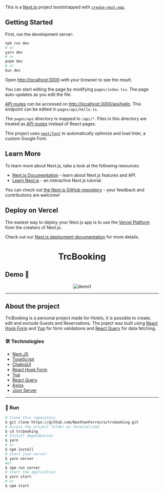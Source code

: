 This is a [Next.js](https://nextjs.org/) project bootstrapped with [`create-next-app`](https://github.com/vercel/next.js/tree/canary/packages/create-next-app).

## Getting Started

First, run the development server:

```bash
npm run dev
# or
yarn dev
# or
pnpm dev
# or
bun dev
```

Open [http://localhost:3000](http://localhost:3000) with your browser to see the result.

You can start editing the page by modifying `pages/index.tsx`. The page auto-updates as you edit the file.

[API routes](https://nextjs.org/docs/api-routes/introduction) can be accessed on [http://localhost:3000/api/hello](http://localhost:3000/api/hello). This endpoint can be edited in `pages/api/hello.ts`.

The `pages/api` directory is mapped to `/api/*`. Files in this directory are treated as [API routes](https://nextjs.org/docs/api-routes/introduction) instead of React pages.

This project uses [`next/font`](https://nextjs.org/docs/basic-features/font-optimization) to automatically optimize and load Inter, a custom Google Font.

## Learn More

To learn more about Next.js, take a look at the following resources:

- [Next.js Documentation](https://nextjs.org/docs) - learn about Next.js features and API.
- [Learn Next.js](https://nextjs.org/learn) - an interactive Next.js tutorial.

You can check out [the Next.js GitHub repository](https://github.com/vercel/next.js/) - your feedback and contributions are welcome!

## Deploy on Vercel

The easiest way to deploy your Next.js app is to use the [Vercel Platform](https://vercel.com/new?utm_medium=default-template&filter=next.js&utm_source=create-next-app&utm_campaign=create-next-app-readme) from the creators of Next.js.

Check out our [Next.js deployment documentation](https://nextjs.org/docs/deployment) for more details.


<h1 style="text-align: center; font-weight: bold;">TrcBooking</h1>

## Demo 📸

<div align="center" >
  <img src="https://github.com/kaiogarcia/pousada/assets/63928281/7c769e0e-7956-4e33-bc3f-1aaaa516354a
" alt="demo1">
</div>

---
## About the project

TrcBooking is a personal project made for Hotels, it is possible to create, edit and exclude Guests and Reservations.
The poject was built using [React Hook Form](https://react-hook-form.com/get-started) and [Yup](https://github.com/jquense/yup) for form validations and [React Query](https://tanstack.com/query/v3/) for data fetching.

### 🛠 Technologies

- [Next.JS](https://nextjs.org/)
- [TypeScript](https://www.typescriptlang.org/)
- [ChakraUI](https://chakra-ui.com/)
- [React Hook Form](https://react-hook-form.com/get-started)
- [Yup](https://github.com/jquense/yup)
- [React Query](https://tanstack.com/query/v3/)
- [Axios](https://axios-http.com/ptbr/docs/intro)
- [Json Server](https://www.npmjs.com/package/json-server)
---

### 🎲 Run

```bash
# Clone this repository
$ git clone https://github.com/NaathanFerreira/trcbooking.git
# Access the project folder on terminal/cmd
$ cd trcbooking
# Install dependencies
$ yarn
# or
$ npm install
# Start json-server
$ yarn server
#or
$ npm run server
# Start the application
$ yarn start
# or
$ npm start
```
